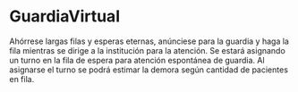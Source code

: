 # GuardiaVirtual 
Ahórrese largas filas y esperas eternas, anúnciese para la guardia y haga la fila mientras se dirige a la institución para la atención. 
Se estará asignando un turno en la fila de espera para atención espontánea de guardia. Al asignarse el turno se podrá estimar la demora según cantidad de pacientes en fila.
